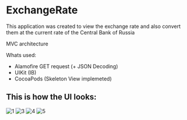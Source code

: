 # ExchangeRate

This application was created to view the exchange rate and also convert them at the current rate of the Central Bank of Russia

MVC architecture

Whats used:
- Alamofire GET request (+ JSON Decoding)
- UIKit (IB)
- CocoaPods (Skeleton View implemeted)


## This is how the UI looks:

![1](https://user-images.githubusercontent.com/70806069/219720235-4391c002-4cd6-493c-9368-56c78c843743.png) ![3](https://user-images.githubusercontent.com/70806069/219720243-f446b410-3cf6-4ef3-9203-b87f6c2c4a73.png) ![4](https://user-images.githubusercontent.com/70806069/219720248-201c7973-ced7-49ab-b559-b9adbb3598fb.png) ![5](https://user-images.githubusercontent.com/70806069/219720254-cc4ea8e6-dc65-46fb-abc8-4cdd5726a11f.png)

